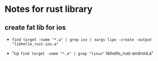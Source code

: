 # Notes for rust library #

## create fat lib for ios ##

* `find target -name "*.a" | grep ios | xargs lipo -create -output "libhello_rust-ios.a"`

* "cp `find target -name "*.a" | grep "linux"` libhello_rust-android.a"

